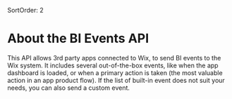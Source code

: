 SortOrder: 2
# About the BI Events API

This API allows 3rd party apps connected to Wix, to send BI events to the Wix system. 
It includes several out-of-the-box events, like when the app dashboard is loaded, or when a primary action is taken (the most valuable action in an app product flow). 
If the list of built-in event does not suit your needs, you can also send a custom event.
